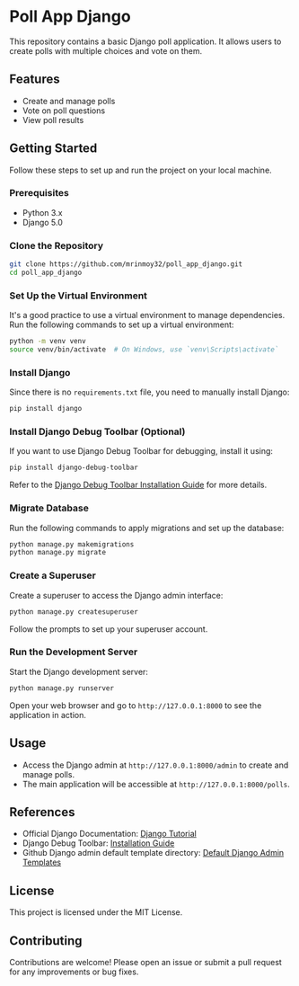 # Poll App Django

This repository contains a basic Django poll application. It allows users to create polls with multiple choices and vote on them.

## Features

- Create and manage polls
- Vote on poll questions
- View poll results

## Getting Started

Follow these steps to set up and run the project on your local machine.

### Prerequisites

- Python 3.x
- Django 5.0

### Clone the Repository

```bash
git clone https://github.com/mrinmoy32/poll_app_django.git
cd poll_app_django
```

### Set Up the Virtual Environment

It's a good practice to use a virtual environment to manage dependencies. Run the following commands to set up a virtual environment:

```bash
python -m venv venv
source venv/bin/activate  # On Windows, use `venv\Scripts\activate`
```

### Install Django

Since there is no `requirements.txt` file, you need to manually install Django:

```bash
pip install django
```

### Install Django Debug Toolbar (Optional)

If you want to use Django Debug Toolbar for debugging, install it using:

```bash
pip install django-debug-toolbar
```

Refer to the [Django Debug Toolbar Installation Guide](https://django-debug-toolbar.readthedocs.io/en/latest/installation.html) for more details.

### Migrate Database

Run the following commands to apply migrations and set up the database:

```bash
python manage.py makemigrations
python manage.py migrate
```

### Create a Superuser

Create a superuser to access the Django admin interface:

```bash
python manage.py createsuperuser
```

Follow the prompts to set up your superuser account.

### Run the Development Server

Start the Django development server:

```bash
python manage.py runserver
```

Open your web browser and go to `http://127.0.0.1:8000` to see the application in action.

## Usage

- Access the Django admin at `http://127.0.0.1:8000/admin` to create and manage polls.
- The main application will be accessible at `http://127.0.0.1:8000/polls`.

## References

- Official Django Documentation: [Django Tutorial](https://docs.djangoproject.com/en/5.0/intro/tutorial01)
- Django Debug Toolbar: [Installation Guide](https://django-debug-toolbar.readthedocs.io/en/latest/installation.html)
- Github Django admin default template directory: [Default Django Admin Templates](https://github.com/django/django/blob/main/django/contrib/admin/templates/admin/base_site.html)

## License

This project is licensed under the MIT License.

## Contributing

Contributions are welcome! Please open an issue or submit a pull request for any improvements or bug fixes.

